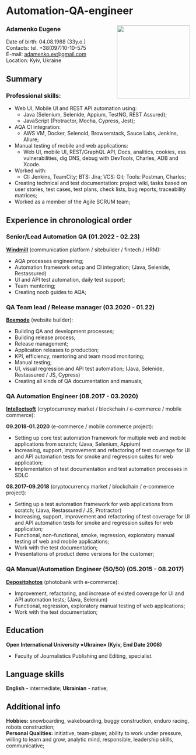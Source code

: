 # Automation-QA-engineer
### Adamenko Eugene <Image src="photo1.jpg" align="right" width="200" height="200">
Date of birth: 04.08.1988 (33y.o.)  
Contacts: tel. +38(097)10-10-575  
E-mail: adamenko.ev@gmail.com  
Location: Kyiv, Ukraine  

## Summary
### Professional skills: 
* Web UI, Mobile UI and REST API automation using: 
  * Java (Selenium, Selenide, Appium, TestNG, REST Assured);
  * JavaScript (Protractor, Mocha, Cypress, Jest);
* AQA CI integration: 
  * AWS VM, Docker, Selenoid, Browserstack, Sauce Labs, Jenkins, Allure;
* Manual testing of mobile and web applications:
  * Web UI, mobile UI, REST/GraphQL API, Docs, analitics, cookies, xss vulnerabilities, dig DNS, debug with DevTools, Charles, ADB and Xcode.
* Worked with:
  * CI: Jenkins, TeamCity;  BTS: Jira;  VCS: Git;  Tools: Postman, Charles;
* Creating technical and test documentation: project wiki, tasks based on user stories, test cases, test plans, check lists, bug reports, traceability matrices;
* Worked as a member of the Agile SCRUM team;

## Experience in chronological order
### Senior/Lead Automation QA (01.2022 - 02.23)  
[**Windmill**](https://www.windmill.digital/) (communication platform / sitebuilder / fintech / HRM):
  * AQA processes engineering;
  * Automation framework setup and CI integration; (Java, Selenide, Restassured)
  * UI and API test automation, daily test support;
  * Team mentoring;
  * Creating noob guides to AQA;

### QA Team lead / Release manager (03.2020 - 01.22)  
[**Boxmode**](https://boxmode.com) (website builder):
  * Building QA and development processes;
  * Building release process;
  * Release management;
  * Application releases to production;
  * KPI, efficiency, mentoring and team mood monitoring;
  * Manual testing;
  * UI, visual regression and API test automation; (Java, Selenide, Restassured / JS, Cypress)
  * Creating all kinds of QA documentation and manuals;

### QA Automation Engineer (08.2017 - 03.2020)
[**Intellectsoft**](https://www.intellectsoft.net/) (cryptocurrency market / blockchain / e-commerce / mobile commerce):

**09.2018-01.2020** (e-commerce / mobile commerce project):
  * Setting up core test automation framework for multiple web and mobile applications from scratch; (Java, Selenium, Appium)
  * Increasing, support, improvement and refactoring of test coverage for UI and API automation tests for smoke and regression suites for web application;
  * Implementation of test documentation and test automation processes in SDLC

**08.2017-09.2018** (cryptocurrency market / blockchain / e-commerce project):
  * Setting up a test automation framework for web applications from scratch; (Java, Restassured / JS, Protractor)
  * Increasing, support, improvement and refactoring of test coverage for UI and API automation tests for smoke and regression suites for web application;
  * Functional, non-functional, smoke, regression, exploratory manual testing of web and mobile applications;
  * Work with the test documentation;
  * Presentations of product demo versions for the customer;

### QA Manual/Automation Engineer (50/50) (05.2015 - 08.2017)  
[**Depositphotos**](https://depositphotos.com/) (photobank with e-commerce):
  * Improvement, refactoring, and increase of existed coverage for UI and API automation tests; (Java, Selenium)
  * Functional, regression, exploratory manual testing of web applications;
  * Work with the test documentation;

## Education
**Open International University «Ukraine» (Kyiv, End Date 2008)**
* Faculty of Journalistics Publishing and Editing, specialist.

## Language skills
**English** - intermediate;
**Ukrainian** - native;

## Additional info
**Hobbies:** snowboarding, wakeboarding, buggy construction, enduro racing, robots construction;  
**Personal Qualities:** initiative, team-player, ability to work under pressure, willing to learn and grow, analytic mind, responsible, leadership skills, communicative;
